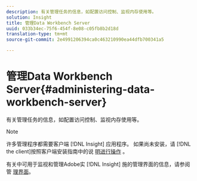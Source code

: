 ```yaml
---
description: 有关管理任务的信息，如配置访问控制、监视内存使用等。
solution: Insight
title: 管理Data Workbench Server
uuid: 033b34ec-75f6-454f-8e08-c05fb8b2d18d
translation-type: tm+mt
source-git-commit: 2e4991206394ca0c463210990ea44dfb700341a5

---
```



# 管理Data Workbench Server{#administering-data-workbench-server}

有关管理任务的信息，如配置访问控制、监视内存使用等。

>[!NOTE]
>
>许多管理程序都需要客户端 [!DNL Insight] 应用程序。 如果尚未安装，请 [!DNL the client]按照客户端安装指南中的说 [明进行操作](https://docs.adobe.com/content/help/en/data-workbench/using/install/c-data-workbench-client-install.html) 。

有关中可用于监视和管理Adobe实 [!DNL Insight] 施的管理界面的信息，请参阅管 [理界面](https://docs.adobe.com/content/help/en/data-workbench/using/client/t-open-ins.html#Administrative_Interfaces)。
